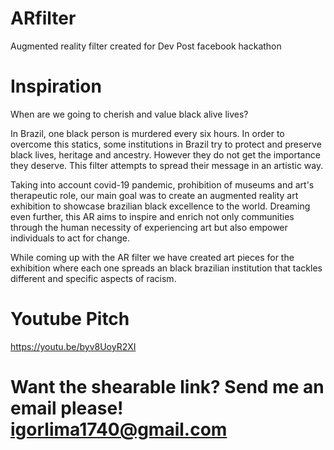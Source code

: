 # ARfilter
Augmented reality filter created for Dev Post facebook hackathon


# Inspiration
When are we going to cherish and value black alive lives? 

In Brazil, one black person is murdered every six hours. In order to overcome this statics, some institutions in Brazil try to protect and preserve black lives, heritage and ancestry. However they do not get the importance they deserve. This filter attempts to spread their message in an artistic way. 

Taking into account covid-19 pandemic, prohibition of museums and art's therapeutic role, our main goal was to create an augmented reality art exhibition to showcase brazilian black excellence to the world. Dreaming even further, this AR aims to inspire and enrich not only communities through the human necessity of experiencing art but also empower individuals to act for change.

While coming up with the AR filter we have created art pieces for the exhibition where each one spreads an black brazilian institution that tackles different and specific aspects of racism.

# Youtube Pitch
https://youtu.be/byv8UoyR2XI

# Want the shearable link? Send me an email please! igorlima1740@gmail.com